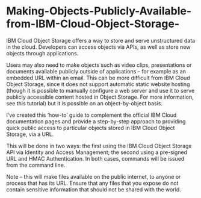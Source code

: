 # Making-Objects-Publicly-Available-from-IBM-Cloud-Object-Storage-

IBM Cloud Object Storage offers a way to store and serve unstructured data in the cloud. Developers can access objects via APIs, as well as store new objects through applications. 

Users may also need to make objects such as video clips, presentations or documents available publicly outside of applications – for example as an embedded URL within an email. This can be more difficult from IBM Cloud Object Storage, since it does not support automatic static website hosting (though it is possible to manually configure a web server and use it to serve publicly accessible content hosted in Object Storage. For more information, see this tutorial) but it is possible on an object-by-object basis.

I’ve created this ‘how-to’ guide to complement the official IBM Cloud documentation pages and provide a step-by-step approach to providing quick public access to particular objects stored in IBM Cloud Object Storage, via a URL. 

This will be done in two ways: the first using the IBM Cloud Object Storage API via Identity and Access Management; the second using a pre-signed URL and HMAC Authentication. In both cases, commands will be issued from the command line.

Note – this will make files available on the public internet, to anyone or process that has its URL. Ensure that any files that you expose do not contain sensitive information that should not be shared with the world. 
